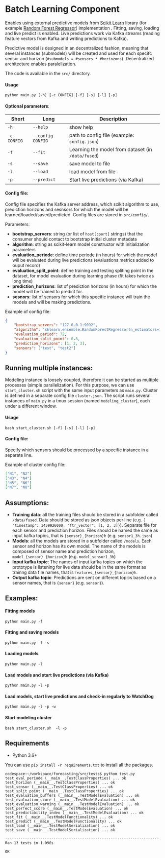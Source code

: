 # Batch Learning Component

Enables using external predictive models from  [Scikit Learn](http://scikit-learn.org/stable/index.html) library (for example [Random Forest Regressor](http://scikit-learn.org/stable/modules/generated/sklearn.ensemble.RandomForestRegressor.html)) implementation . Fitting, saving, loading and live predict is enabled. Live predictions work via Kafka streams (reading feature vectors from Kafka and writing predictions to Kafka).

Predictive model is designed in an decentralized fashion, meaning that several instances (submodels) will be created and used for each specifc sensor and horizon (`#submodels = #sensors * #horiozons`). Decentralized architecture enables paralelization.

The code is available in the `src/` directory.

#### Usage
```python main.py [-h] [-c CONFIG] [-f] [-s] [-l] [-p]```

#### Optional parameters:
| Short   |      Long     |  Description |
|----------|-------------|------|
| `-h` | `--help` | show help |
| `-c CONFIG` | `--config CONFIG` | path to config file (example: `config.json`) |
| `-f` | `--fit` | Learning the model from dataset (in `/data/fused`)|
| `-s` | `--save` | save model to file |
| `-l` | `--load` | load model from file |
| `-p` | `--predict` | Start live predictions (via Kafka) |

#### Config file:
Config file specifies the Kafka server address, which scikit algorithm to use, prediction horizons and sesnsors for which the model will be learned/loaded/saved/predicted. Config files are stored in `src/config/`.

Parameters:
- **bootstrap_servers**: string (or list of `host[:port]` strings) that the consumer should contact to bootstrap initial cluster metadata
- **algorithm**: string as scikit-learn model constructor with initialization parameters
- **evaluation_periode**: define time periode (in hours) for which the model will be evaluated during live predictions (evaluations metrics added to ouput record)
- **evaluation_split_point**: define training and testing spliting point in the dataset, for model evaluation during learning phase (fit takes twice as long time)
- **prediction_horizons**: list of prediction horizons (in hours) for which the model will be trained to predict for.
- **sesnors**: list of sensors for which this specific instance will train the models and will be making predictions.

Example of config file:
```json
{
    "bootstrap_servers": "127.0.0.1:9092",
    "algorithm": "sklearn.ensemble.RandomForestRegressor(n_estimators=100, n_jobs=16)",
    "evaluation_period": 72,
    "evaluation_split_point": 0.8,
    "prediction_horizons": [1, 2, 3],
    "sensors": ["test", "test2"]
}
```

## Running multiple instances:
Modeling instance is loosely coupled, therefore it can be started as multiple processes (simple parallelization). For this purpose, we can use `start_cluster.sh` script with the same input parameters as `main.py`. Cluster is defined in a separate config file `cluster.json`. The script runs several instances of `main.py` in a tmux session (named `modeling_cluster`), each under a different window.

#### Usage
```bash start_cluster.sh [-f] [-s] [-l] [-p]```

#### Config file:
Specify which sensors should be processed by a specific instance in a separate line.

Example of cluster config file:
```json
["N1", "N2"]
["N3", "N4"]
["N5", "N6"]
["N7", "N8"]
```

## Assumptions:
- **Training data**: all the training files should be stored in a subfolder called `/data/fused`. Data should be stored as json objects per line (e.g. `{ "timestamp": 1459926000, "ftr_vector": [1, 2, 3]}`). Separate file for each sensor and prediction horizon. Files should be named the same as input kafka topics, that is `{sensor}_{horizon}h` (e.g. `sensor1_3h.json`)
- **Models**: all the models are stored in a subfolder called `/models`.  Each sensor and horizon has its own model. The name of the models is composed of sensor name and prediction horizon, `model_{sensor}_{horizon}h` (e.g. `model_sensor1_3h`)
- **Input kafka topic**: The names of input kafka topics on which the prototype is listening for live data should be in the same format as trainng data file names, that is `features_{sensor}_{horizon}h`.
- **Output kafka topic**: Predictions are sent on different topics based on a sensor names, that is `{sensor}` (e.g. `sensor1`).

## Examples:

#### Fitting models
```python main.py -f```

#### Fitting and saving models
```python main.py -f -s```

#### Loading models
```python main.py -l```

#### Load models and start live predictions (via Kafka)
```python main.py -l -p```

#### Load models, start live predictions and check-in regularly to WatchDog
```python main.py -l -p -w```

#### Start modeling cluster
```bash start_cluster.sh  -l -p```

## Requirements

* Python 3.6+

You can use `pip install -r requirements.txt` to install all the packages.

```
codespace:~/workspace/forecasting/src/tests$ python test.py
test_eval_periode (__main__.TestClassProperties) ... ok
test_horizon (__main__.TestClassProperties) ... ok
test_sensor (__main__.TestClassProperties) ... ok
test_split_point (__main__.TestClassProperties) ... ok
test_evaluation_buffers (__main__.TestModelEvaluation) ... ok
test_evaluation_score (__main__.TestModelEvaluation) ... ok
test_evaluation_warning (__main__.TestModelEvaluation) ... ok
test_perfect_score (__main__.TestModelEvaluation) ... ok
test_predictability_index (__main__.TestModelEvaluation) ... ok
test_fit (__main__.TestModelFunctionality) ... ok
test_predict (__main__.TestModelFunctionality) ... ok
test_load (__main__.TestModelSerialization) ... ok
test_save (__main__.TestModelSerialization) ... ok

----------------------------------------------------------------------
Ran 13 tests in 1.096s

OK
```